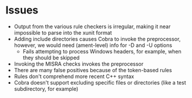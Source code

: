 # Issues

* Output from the various rule checkers is irregular, making it near impossible to parse into the xunit format
* Adding include directories causes Cobra to invoke the preprocessor, however, we would need (ament-level) info for -D and -U options
    * Fails attempting to process Windows headers, for example, when they should be skipped
* Invoking the MISRA checks invokes the preprocessor
* There are many false positives because of the token-based rules
* Rules don't comprehend more recent C++ syntax
* Cobra doesn't support excluding specific files or directories (like a test subdirectory, for example)

